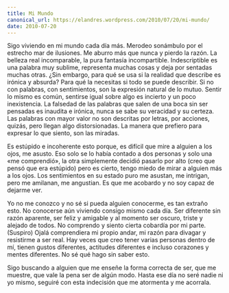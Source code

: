 ```yaml
---
title: Mi Mundo
canonical_url: https://elandres.wordpress.com/2010/07/20/mi-mundo/
date: 2010-07-20
---
```


Sigo viviendo en mi mundo cada día más. Merodeo sonámbulo por el estrecho mar de ilusiones. Me aburro más que nunca y pierdo la razón. La belleza real incomparable, la pura fantasía incompartible. Indescriptible es una palabra muy sublime, representa muchas cosas y deja por sentadas muchas otras. ¿Sin embargo, para qué se usa si la realidad que describe es irónica y absurda? Para qué la necesitas si todo se puede describir. Si no con palabras, con sentimientos, son la expresión natural de lo mutuo. Sentir lo mismo es común, sentirse igual sobre algo es incierto y un poco inexistencia. La falsedad de las palabras que salen de una boca sin ser pensadas es inaudita e irónica, nunca se sabe su veracidad y su certeza. Las palabras con mayor valor no son descritas por letras, por acciones, quizás, pero llegan algo distorsionadas. La manera que prefiero para expresar lo que siento, son las miradas.

Es estúpido e incoherente esto porque, es difícil que mire a alguien a los ojos, me asusto. Eso solo se lo había contado a dos personas y solo una «me comprendió», la otra simplemente decidió pasarlo por alto (creo que pensó que era estúpido) pero es cierto, tengo miedo de mirar a alguien más a los ojos. Los sentimientos en su estado puro me asustan, me intrigan, pero me amilanan, me angustian. Es que me acobardo y no soy capaz de dejarme ver.

Yo no me conozco y no sé si pueda alguien conocerme, es tan extraño esto. No conocerse aún viviendo consigo mismo cada día. Ser diferente sin razón aparente, ser feliz y amigable y al momento ser oscuro, triste y alejado de todos. No comprendo y siento cierta cobardía por mi parte. (Suspiro) Ojalá comprendiera mi propio andar, mi razón para divagar y resistirme a ser real. Hay veces que creo tener varias personas dentro de mí, tienen gustos diferentes, actitudes diferentes e incluso corazones y mentes diferentes. No sé qué hago sin saber esto.

Sigo buscando a alguien que me enseñe la forma correcta de ser, que me muestre, que vale la pena ser de algún modo. Hasta ese día no seré nadie ni yo mismo, seguiré con esta indecisión que me atormenta y me acorrala.
